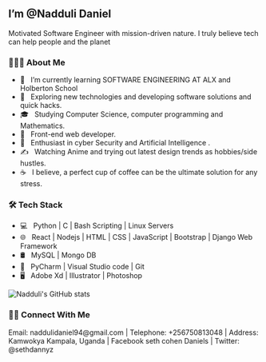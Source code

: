 <h2> I’m @Nadduli Daniel</h2>
Motivated Software Engineer with mission-driven nature. I truly believe tech can help people and the planet

<h3> 👨🏻‍💻 About Me </h3>

- 🔭 &nbsp; I’m currently learning SOFTWARE ENGINEERING AT ALX and Holberton School
- 🤔 &nbsp; Exploring new technologies and developing software solutions and quick hacks.
- 🎓 &nbsp; Studying Computer Science, computer programming and Mathematics.
- 💼 &nbsp; Front-end web developer.
- 🌱 &nbsp; Enthusiast in cyber Security and Artificial Intelligence .
- ✍️ &nbsp; Watching Anime and trying out latest design trends as hobbies/side hustles.
- ☕ &nbsp; I believe, a perfect cup of coffee can be the ultimate solution for any stress. 

<h3>🛠 Tech Stack</h3>

- 💻 &nbsp; Python  | C | Bash Scripting | Linux Servers
- 🌐 &nbsp; React | Nodejs | HTML | CSS | JavaScript | Bootstrap | Django Web Framework
- 🛢 &nbsp; MySQL | Mongo DB
- 🔧 &nbsp; PyCharm | Visual Studio code | Git
- 🖥 &nbsp; Adobe Xd | Illustrator | Photoshop


![Nadduli's GitHub stats](https://github-readme-stats.vercel.app/api?username=nadduli&show_icons=true&theme=radical)


<h3> 🤝🏻 Connect With Me </h3>
Email:       naddulidaniel94@gmail.com |
Telephone:   +256750813048 |
Address:     Kamwokya Kampala, Uganda |
Facebook     seth cohen Daniels |
Twitter:     @sethdannyz
